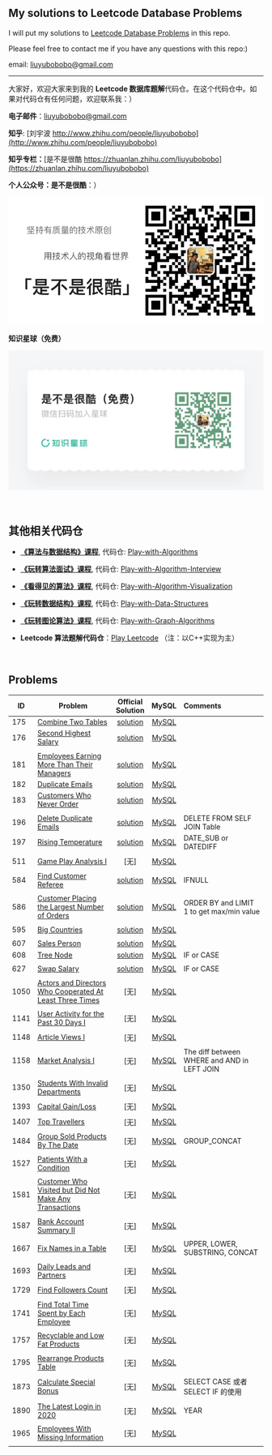 ## My solutions to Leetcode Database Problems

I will put my solutions to [Leetcode Database Problems](https://leetcode.com/problemset/database/) in this repo. 

Please feel free to contact me if you have any questions with this repo:)

email: [liuyubobobo@gmail.com](mailto:liuyubobobo@gmail.com)

---

大家好，欢迎大家来到我的 **Leetcode 数据库题解**代码仓。在这个代码仓中。如果对代码仓有任何问题，欢迎联系我：）

**电子邮件**：[liuyubobobo@gmail.com](mailto:liuyubobobo@gmail.com)

**知乎**: [刘宇波 http://www.zhihu.com/people/liuyubobobo](http://www.zhihu.com/people/liuyubobobo)

**知乎专栏：**[是不是很酷 https://zhuanlan.zhihu.com/liuyubobobo](https://zhuanlan.zhihu.com/liuyubobobo)

**个人公众号：是不是很酷**：）

![QRCode](qrcode.png)

**知识星球（免费）**

![ZSXQ](zsxq.jpg)

<br/>

## 其他相关代码仓

* [**《算法与数据结构》课程**](https://coding.imooc.com/class/71.html), 代码仓: [Play-with-Algorithms](https://github.com/liuyubobobo/Play-with-Algorithms)
 
* [**《玩转算法面试》课程**](https://coding.imooc.com/class/82.html), 代码仓: [Play-with-Algorithm-Interview](https://github.com/liuyubobobo/Play-with-Algorithm-Interview)

* [**《看得见的算法》课程**](https://coding.imooc.com/class/138.html), 代码仓: [Play-with-Algorithm-Visualization](https://github.com/liuyubobobo/Play-with-Algorithm-Visualization)

* [**《玩转数据结构》课程**](https://coding.imooc.com/class/207.html), 代码仓: [Play-with-Data-Structures](https://github.com/liuyubobobo/Play-with-Data-Structures)

* [**《玩转图论算法》课程**](https://coding.imooc.com/class/370.html), 代码仓: [Play-with-Graph-Algorithms](https://github.com/liuyubobobo/Play-with-Graph-Algorithms)

* **Leetcode 算法题解代码仓**：[Play Leetcode](https://github.com/liuyubobobo/Play-Leetcode) （注：以C++实现为主）

<br/>

## Problems

| ID | Problem | Official<br/>Solution | MySQL | Comments |
| --- | --- | :---: | :--: | :--- |
| 175 | [Combine Two Tables](https://leetcode.com/problems/combine-two-tables/) | [solution](https://leetcode.com/problems/combine-two-tables/solution/) | [MySQL](0175-Combine-Two-Tables/) | |
| 176 | [Second Highest Salary](https://leetcode.com/problems/second-highest-salary/) | [solution](https://leetcode.com/problems/second-highest-salary/solution/) | [MySQL](0176-Second-Highest-Salary/) | |
| | | | | |
| 181 | [Employees Earning More Than Their Managers](https://leetcode.com/problems/employees-earning-more-than-their-managers/) | [solution](https://leetcode.com/problems/employees-earning-more-than-their-managers/solution/) | [MySQL](0181-Employees-Earning-More-Than-Their-Managers/) | |
| 182 | [Duplicate Emails](https://leetcode.com/problems/duplicate-emails/) | [solution](https://leetcode.com/problems/duplicate-emails/solution/) | [MySQL](0182-Duplicate-Emails/) | |
| 183 | [Customers Who Never Order](https://leetcode.com/problems/customers-who-never-order/) | [solution](https://leetcode.com/problems/customers-who-never-order/solution/) | [MySQL](0183-Customers-Who-Never-Order/) | |
| | | | | |
| 196 | [Delete Duplicate Emails](https://leetcode.com/problems/delete-duplicate-emails/) | [solution](https://leetcode.com/problems/delete-duplicate-emails/solution/) | [MySQL](0196-Delete-Duplicate-Emails/) | DELETE FROM SELF JOIN Table |
| 197 | [Rising Temperature](https://leetcode.com/problems/rising-temperature/) | [solution](https://leetcode.com/problems/rising-temperature/solution/) | [MySQL](0197-Rising-Temperature/) | DATE_SUB or DATEDIFF |
| | | | | |
| 511 | [Game Play Analysis I](https://leetcode.com/problems/game-play-analysis-i/) | [无] | [MySQL](0511-Game-Play-Analysis-I/) | |
| | | | | |
| 584 | [Find Customer Referee](https://leetcode.com/problems/find-customer-referee/) | [solution](https://leetcode.com/problems/find-customer-referee/solution/) | [MySQL](0584-Find-Customer-Referee/) | IFNULL |
| | | | | |
| 586 | [Customer Placing the Largest Number of Orders](https://leetcode.com/problems/customer-placing-the-largest-number-of-orders/) | [solution](https://leetcode.com/problems/customer-placing-the-largest-number-of-orders/solution/) | [MySQL](0586-Customer-Placing-the-Largest-Number-of-Orders/) | ORDER BY and LIMIT 1 to get max/min value|
| | | | | |
| 595 | [Big Countries](https://leetcode.com/problems/big-countries/) | [solution](https://leetcode.com/problems/big-countries/solution/) | [MySQL](0595-Big-Countries/) | |
| | | | | |
| 607 | [Sales Person](https://leetcode.com/problems/sales-person/) | [solution](https://leetcode.com/problems/sales-person/solution/) | [MySQL](0607-Sales-Person/) | |
| 608 | [Tree Node](https://leetcode.com/problems/tree-node/) | [solution](https://leetcode.com/problems/tree-node/solution/) | [MySQL](0608-Tree-Node/) | IF or CASE |
| | | | | |
| 627 | [Swap Salary](https://leetcode.com/problems/swap-salary/) | [solution](https://leetcode.com/problems/swap-salary/solution/) | [MySQL](0627-Swap-Salary/) | IF or CASE |
| | | | | |
| 1050 | [Actors and Directors Who Cooperated At Least Three Times](https://leetcode.com/problems/actors-and-directors-who-cooperated-at-least-three-times/) | [无] | [MySQL](1050-Actors-and-Directors-Who-Cooperated-At-Least-Three-Times/) | |
| | | | | |
| 1141 | [User Activity for the Past 30 Days I](https://leetcode.com/problems/user-activity-for-the-past-30-days-i/) | [无] | [MySQL](1141-User-Activity-for-the-Past-30-Days-I/) | |
| | | | | |
| 1148 | [Article Views I](https://leetcode.com/problems/article-views-i/) | [无] | [MySQL](1148-Article-Views-I/) | |
| | | | | |
| 1158 | [Market Analysis I](https://leetcode.com/problems/market-analysis-i/) | [无] | [MySQL](1158-Market-Analysis-I/) | The diff between WHERE and AND in LEFT JOIN |
| | | | | |
| 1350 | [Students With Invalid Departments](https://leetcode.com/problems/students-with-invalid-departments/) | [无] | [MySQL](1350-Students-With-Invalid-Departments/) | |
| | | | | |
| 1393 | [Capital Gain/Loss](https://leetcode.com/problems/capital-gainloss/) | [无] | [MySQL](1393-Capital-Gain-Loss/) | |
| | | | | |
| 1407 | [Top Travellers](https://leetcode.com/problems/top-travellers/) | [无] | [MySQL](1407-Top-Travellers/) | |
| | | | | |
| 1484 | [Group Sold Products By The Date](https://leetcode.com/problems/group-sold-products-by-the-date/) | [无] | [MySQL](1484-Group-Sold-Products-By-The-Date/) | GROUP_CONCAT |
| | | | | |
| 1527 | [Patients With a Condition](https://leetcode.com/problems/patients-with-a-condition/) | [无] | [MySQL](1527-Patients-With-a-Condition/) | |
| | | | | |
| 1581 | [Customer Who Visited but Did Not Make Any Transactions](https://leetcode.com/problems/customer-who-visited-but-did-not-make-any-transactions/) | [无] | [MySQL](1581-Customer-Who-Visited-but-Did-Not-Make-Any-Transactions/) | |
| | | | | |
| 1587 | [Bank Account Summary II](https://leetcode.com/problems/bank-account-summary-ii/) | [无] | [MySQL](1587-Bank-Account-Summary-II/) | |
| | | | | |
| 1667 | [Fix Names in a Table](https://leetcode.com/problems/fix-names-in-a-table/) | [无] | [MySQL](1667-Fix-Names-in-a-Table/) | UPPER, LOWER, SUBSTRING, CONCAT |
| | | | | |
| 1693 | [Daily Leads and Partners](https://leetcode.com/problems/daily-leads-and-partners/) | [无] | [MySQL](1693-Daily-Leads-and-Partners/) | |
| | | | | |
| 1729 | [Find Followers Count](https://leetcode.com/problems/find-followers-count/) | [无] | [MySQL](1729-Find-Followers-Count/) | |
| | | | | |
| 1741 | [Find Total Time Spent by Each Employee](https://leetcode.com/problems/find-total-time-spent-by-each-employee/) | [无] | [MySQL](1741-Find-Total-Time-Spent-by-Each-Employee/) | |
| | | | | |
| 1757 | [Recyclable and Low Fat Products](https://leetcode.com/problems/recyclable-and-low-fat-products/) | [无] | [MySQL](1757-Recyclable-and-Low-Fat-Products/) | |
| | | | | |
| 1795 | [Rearrange Products Table](https://leetcode.com/problems/rearrange-products-table/) | [无] | [MySQL](1795-Rearrange-Products-Table/) | |
| | | | | |
| 1873 | [Calculate Special Bonus](https://leetcode.com/problems/calculate-special-bonus/) | [无] | [MySQL](1873-Calculate-Special-Bonus/) | SELECT CASE 或者 SELECT IF 的使用|
| | | | | |
| 1890 | [The Latest Login in 2020](https://leetcode.com/problems/the-latest-login-in-2020/) | [无] | [MySQL](1890-The-Latest-Login-in-2020/) | YEAR |
| | | | | |
| 1965 | [Employees With Missing Information](https://leetcode.com/problems/employees-with-missing-information/) | [无] | [MySQL](1965-Employees-With-Missing-Information/) | |
| | | | | |
